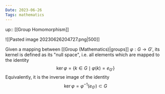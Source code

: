 ```yaml
---
Date: 2023-06-26
Tags: mathematics
---
```

up:: [[Group Homomorphism]]

![[Pasted image 20230626204727.png|500]]

Given a mapping between [[Group (Mathematics)|groups]] $\varphi: G \to G'$, its kernel is defined as its "null space", i.e. all elements which are mapped to the identity
$$\ker \varphi = \{k \in G \mid \varphi(k) = e_{G'}\}$$
Equivalently, it is the inverse image of the identity 
$$\ker\varphi = \varphi^{-1}(e_{G'}) \subset G$$